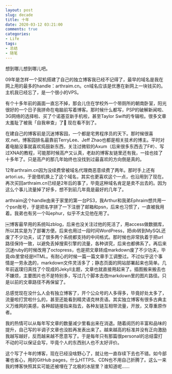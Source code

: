 ```yaml
---
layout: post
slug: decade
title: 十年
date: 2020-03-12 03:21:00
comments: true
categories:
- Life
tags:
- 总结
- 随笔
---
```


想到哪儿想到哪儿吧。

09年是怎样一个契机搭建了自己的独立博客我已经不记得了，最早的域名是我在网上用的最多的handle：arthraim.cn。cn域名应该是优惠在新网上一块钱买的。主机我已经忘了，是一个很小的VPS。

有个十多年前的画面一直忘不掉，那会儿住在学校外一个带厕所的朝南卧室，阳光很好的一个日子我拼命在电脑前写着博客。那时候什么都写，PSP的破解新闻啦、3G网络的选择啦、买了个诺基亚新手机啦，甚至Taylor Swift的专辑啦。很多文章太羞耻了被我「自我审查」了🤪 现在看不到了。

在建自己的博客前是沉迷博客园，一个都是宅男程序员的天下。那时候很喜欢.net，博客园排名最靠前TerryLee、Jeff Zhao也都是相关技术的博主。平时对着电脑没事就喜欢捣鼓新东西，关注过微软的Axum（后来很多东西去了F#）、写过XNA的教程，可能那时候高产又认真，老赵的博客友链里还有我，一挂也挂了十多年了。只是高产的那几年始终也没找到过最喜欢的方向倒是真的。

12年arthraim.cn因为没续费曾被域名代理商恶意续费了两年。那时手上还有artori.us，于是借机换上了这个域名，其实也更喜欢这个一点，也沿用到了现在。再次买回arthraim.cn已经是2年后的事了，毕竟这种域名肯定是卖不出去的。因为这么个事儿流量掉了好多，想不到前几年竟是最好的几年了。

arthraim这个handle由来于家里的第一台PS3，我Arthur和我弟Ephraim想共用一个psn账号，于是把名字拼了一下注册了邮箱和psn，后来也习惯了，一直被我用着。我弟也有另一个叫ephur，似乎不太见他在用了。

￼博客最早用的系统叫zblog，后来也没关注过他的死活了，用access做数据库，所以其实是为了部署方便。后来也用过一段时间WordPress，把db转到MySQL还废了不少功夫，试了很多两个系统都支持的中间格式。那时候也非常执着于把url路径保持一致，以避免丢掉搜索引擎的流量，各种讲究，后来也都佛系了。再后来沉迷ruby的时候改用了octopress，也是把文章转成markdown废了不少功夫，毕竟db里曾经是HTML。有耐心的时候一篇一篇文章手工调整过。不过似乎这个事情是一劳永逸的，markdown文件灵活多了；静态页面的网站部署起来也简单。几年前返璞归真找了个现成的Jekyll主题，文章也就直接用起来了。插图搬来搬去也不嫌烦，主要图片也不是特别多，写过几个脚本去改markdown里的图片路径。只是以前的文章路径不再保留了。

总感觉现在没什么人会有独立博客了，开个公众号的人多得多，毕竟好处太多了，流量啦打赏啦什么的，甚至还能看到精灵语克林贡语。其实独立博客有很多古典主义万维网的美感，各种超链接指来指去，各种友链互相带流量，开放，又尊重原作者。

我的热情可以从每年写文章的数量减少里看出来在消退。随着阅历的丰富和品味的提升，自己写的半调子文章也没脸再发表出来了。越来越高的标准并没有正向激励我越写越好，反而越来越不愿意写了。于是每年只有那篇很personal的总结雷打不动的可以保证会写，毕竟个人的东西别人也不太好评价。

这个写了十年的博客，现在已经没啥野心了，就让他一直存续下去也不错。如今部署也省心，用的GitHub pages，什么HTTPS、CDN也不用自己折腾了。这么一来我的博客快照其实可能还被埋在了北极的冰层里？谁知道呢……

